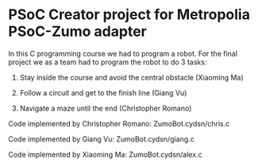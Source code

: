 # PSoC Creator project for Metropolia PSoC-Zumo adapter

In this C programming course we had to program a robot. For the final project we as a team had to program the robot to do 3 tasks:

1) Stay inside the course and avoid the central obstacle (Xiaoming Ma)

2) Follow a circuit and get to the finish line (Giang Vu)

3) Navigate a maze until the end (Christopher Romano)

Code implemented by Christopher Romano: ZumoBot.cydsn/chris.c

Code implemented by Giang Vu: ZumoBot.cydsn/giang.c

Code implemented by Xiaoming Ma: ZumoBot.cydsn/alex.c